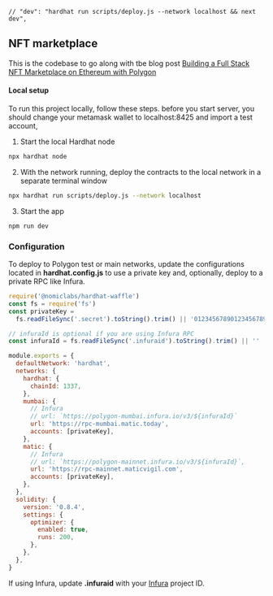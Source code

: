     // "dev": "hardhat run scripts/deploy.js --network localhost && next dev",

## NFT marketplace

This is the codebase to go along with tbe blog post [Building a Full Stack NFT Marketplace on Ethereum with Polygon](https://dev.to/dabit3/building-scalable-full-stack-apps-on-ethereum-with-polygon-2cfb)

#### Local setup

To run this project locally, follow these steps.
before you start server, you should change your metamask wallet to localhost:8425 and import a test account,

1. Start the local Hardhat node

```sh
npx hardhat node
```

2. With the network running, deploy the contracts to the local network in a separate terminal window

```sh
npx hardhat run scripts/deploy.js --network localhost
```

3. Start the app

```
npm run dev
```

### Configuration

To deploy to Polygon test or main networks, update the configurations located in **hardhat.config.js** to use a private key and, optionally, deploy to a private RPC like Infura.

```javascript
require('@nomiclabs/hardhat-waffle')
const fs = require('fs')
const privateKey =
  fs.readFileSync('.secret').toString().trim() || '01234567890123456789'

// infuraId is optional if you are using Infura RPC
const infuraId = fs.readFileSync('.infuraid').toString().trim() || ''

module.exports = {
  defaultNetwork: 'hardhat',
  networks: {
    hardhat: {
      chainId: 1337,
    },
    mumbai: {
      // Infura
      // url: `https://polygon-mumbai.infura.io/v3/${infuraId}`
      url: 'https://rpc-mumbai.matic.today',
      accounts: [privateKey],
    },
    matic: {
      // Infura
      // url: `https://polygon-mainnet.infura.io/v3/${infuraId}`,
      url: 'https://rpc-mainnet.maticvigil.com',
      accounts: [privateKey],
    },
  },
  solidity: {
    version: '0.8.4',
    settings: {
      optimizer: {
        enabled: true,
        runs: 200,
      },
    },
  },
}
```

If using Infura, update **.infuraid** with your [Infura](https://infura.io/) project ID.
